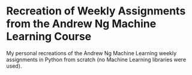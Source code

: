 # Recreation of Weekly Assignments from the Andrew Ng Machine Learning Course
My personal recreations of the Andrew Ng Machine Learning weekly assignments in Python from scratch (no Machine Learning libraries were used).
